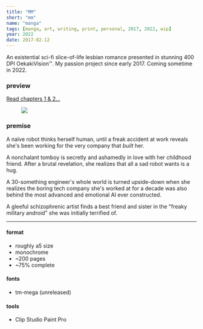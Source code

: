 ```yaml
---
title: "MM"
short: "mm"
name: "manga"
tags: [manga, art, writing, print, personal, 2017, 2022, wip]
year: 2022
date: 2017-02-12
---
```


<!-- #### A clueless android goes to work for the very company that built her. -->

An existential sci-fi slice-of-life lesbian romance presented in stunning 400 DPI OekakiVision™. My passion project since early 2017. Coming sometime in 2022.

### preview

[Read chapters 1 & 2...]({{site.baseurl}}/assets/pdf/MM-preview.pdf)

<figure>
  <img src="{{ site.baseurl }}/assets/img/mm5.png">
</figure>

### premise

A naïve robot thinks herself human, until a freak accident at work reveals she's been working for the very company that *built* her.

A nonchalant tomboy is secretly and ashamedly in love with her childhood friend. After a brutal revelation, she realizes that all a sad robot wants is a hug.

A 30-something engineer's whole world is turned upside-down when she realizes the boring tech company she's worked at for a decade was also behind the most advanced and emotional AI ever constructed.

A gleeful schizophrenic artist finds a best friend and sister in the "freaky military android" she was initially terrified of.

* * *

#### format
- roughly a5 size
- monochrome
- \~200 pages
- \~75% complete

#### fonts
- tm-mega (unreleased)

#### tools
- Clip Studio Paint Pro
